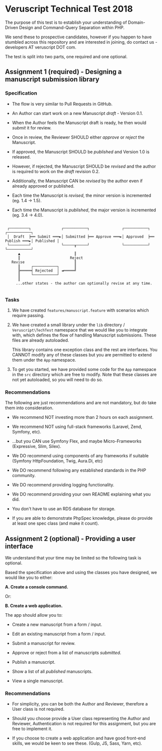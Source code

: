 Veruscript Technical Test 2018
==============================

The purpose of this test is to establish your understanding of Domain-Driven Design and Command-Query Separation within PHP.

We send these to prospective candidates, however if you happen to have stumbled across this repository and are interested in joining, do contact
us - developers AT veruscript DOT com.

The test is split into two parts, one required and one optional.


Assignment 1 (required) - Designing a manuscript submission library
-----


### Specification ###

 * The flow is very similar to Pull Requests in GitHub.

 * An Author can start work on a new Manuscript _draft_ - Version 0.1.

 * When the Author feels the Manuscript draft is ready, he then would _submit_ it for review.

 * Once in review, the Reviewer SHOULD either _approve_ or _reject_ the Manuscript.

 * If approved, the Manuscript SHOULD be _published_ and Version 1.0 is released.

 * However, if rejected, the Manuscript SHOULD be _revised_ and the author is required to work on the _draft_ revision 0.2.

 * Additionally, the Manuscript CAN be _revised_ by the author even if already approved or published.

 * Each time the Manuscript is _revised_, the minor version is incremented (eg. 1.4 -> 1.5).

 * Each time the Manuscript is _published_, the major version is incremented (eg. 3.4 -> 4.0).


```

 ┌─────────┐              ┌───────────┐               ┌───────────┐               ┌───────────┐
 │  Draft  ╞══ Submit ═══►│ Submitted ╞══ Approve ═══►│ Approved  ╞══ Publish ═══►│ Published │
 └─────────┘              └─────╥─────┘               └───────────┘               └───────────┘
      ▲                         ║
      ║                       Reject
   Revise                       ║
      ║     ┌───────────┐       ║
      ╠═════╡ Rejected  │ ◄═════╝
      ║     └───────────┘
      ║
     ...other states - the author can optionally revise at any time.


```

### Tasks ###

1. We have created `features/manuscript.feature` with scenarios which require passing.

2. We have created a small library under the `lib` directory / `Veruscript\TechTest` namespace that we would like you to integrate with,
   which defines the flow of handling Manuscript submissions. These files are already autoloaded.

   This library contains one exception class and the rest are interfaces. You CANNOT modify any of these classes but you
   are permitted to extend them under the `App` namespace.

3. To get you started, we have provided some code for the `App` namespace in the `src` directory which are free to modify.
   Note that these classes are not yet autoloaded, so you will need to do so.


### Recommendations ###

The following are just recommendations and are not mandatory, but do take them into consideration.


 * We recommend NOT investing more than 2 hours on each assignment.

 * We recommend NOT using full-stack frameworks (Laravel, Zend, Symfony, etc).
  
 * ...but you CAN use Symfony Flex, and maybe Micro-Frameworks (Expressive, Slim, Silex).

 * We DO recommend using components of any frameworks if suitable (Symfony HttpFoundation, Twig, Aura.Di, etc)

 * We DO recommend following any established standards in the PHP community.
 
 * We DO recommend providing logging functionality.

 * We DO recommend providing your own README explaining what you did.

 * You don't have to use an RDS database for storage.

 * If you are able to demonstrate PhpSpec knowledge, please do provide at least one spec class (and make it count).


Assignment 2 (optional) - Providing a user interface
-----

We understand that your time may be limited so the following task is optional.


Based the specification above and using the classes you have designed, we would like you to either:

  __A. Create a console command.__

Or:

  __B. Create a web application.__


The app should allow you to:

 * Create a new manuscript from a form / input. 

 * Edit an existing manuscript from a form / input.

 * Submit a manuscript for review.
 
 * Approve or reject from a list of manuscripts _submitted_.
 
 * Publish a manuscript.

 * Show a list of all _published_ manuscripts.

 * View a single manuscript.


### Recommendations ###

 * For simplicity, you can be both the Author and Reviewer, therefore a User class is not required.

 * Should you choose provide a User class representing the Author and Reviewer,
 Authentication is not required for this assignment, but you are free to implement it.

 * If you choose to create a web application and have good front-end skills,
  we would be keen to see these. (Gulp, JS, Sass, Yarn, etc).
